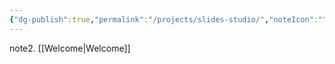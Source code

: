```yaml
---
{"dg-publish":true,"permalink":"/projects/slides-studio/","noteIcon":""}
---
```


note2. [[Welcome\|Welcome]]



